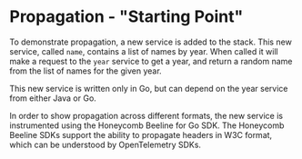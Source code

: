 # Propagation - "Starting Point"

To demonstrate propagation, a new service is added to the stack. This new service, called `name`, contains a list of 
names by year. When called it will make a request to the `year` service to get a year, and return a random name from the
list of names for the given year.

This new service is written only in Go, but can depend on the year service from either Java or Go.

In order to show propagation across different formats, the new service is instrumented using the Honeycomb Beeline for Go
SDK. The Honeycomb Beeline SDKs support the ability to propagate headers in W3C format, which can be understood by 
OpenTelemetry SDKs.

